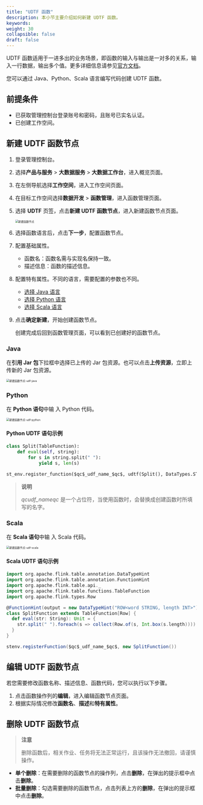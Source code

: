 ```yaml
---
title: "UDTF 函数"
description: 本小节主要介绍如何新建 UDTF 函数。 
keywords: 
weight: 30
collapsible: false
draft: false
---
```


UDTF 函数适用于一进多出的业务场景，即函数的输入与输出是一对多的关系，输入一行数据，输出多个值。更多详细信息请参见[官方文档](https://nightlies.apache.org/flink/flink-docs-release-1.11/zh/dev/table/functions/udfs.html#%E8%A1%A8%E5%80%BC%E5%87%BD%E6%95%B0)。

您可以通过 Java、Python、Scala 语言编写代码创建 UDTF 函数。

## 前提条件

- 已获取管理控制台登录账号和密码，且账号已实名认证。
- 已创建工作空间。

## 新建 UDTF 函数节点

1. 登录管理控制台。
2. 选择**产品与服务** > **大数据服务** > **大数据工作台**，进入概览页面。
3. 在左侧导航选择**工作空间**，进入工作空间页面。
4. 在目标工作空间选择**数据开发** > **函数管理**，进入函数管理页面。
5. 选择 **UDTF** 页签，点击**新建 UDTF 函数节点**，进入新建函数节点页面。
   
   <img src="/bigdata/databench/_images/create_function_node.png" alt="新建函数节点" style="zoom:50%;" />

6. 选择函数语言后，点击**下一步**，配置函数节点。
7. 配置基础属性。

   - 函数名：函数名需与实现名保持一致。
   - 描述信息：函数的描述信息。

8. 配置特有属性。不同的语言，需要配置的参数也不同。
    
   - [选择 Java 语言](#java)
   - [选择 Python 语言](#python)
   - [选择 Scala 语言](#scala)

9. 点击**确定新建**，开始创建函数节点。
    
    创建完成后回到函数管理页面，可以看到已创建好的函数节点。 

### Java

在**引用 Jar 包**下拉框中选择已上传的 Jar 包资源。也可以点击**上传资源**，立即上传新的 Jar 包资源。

<img src="/bigdata/databench/_images/create_udf_java.png" alt="新建函数节点-udf-java" style="zoom:50%;" />

### Python

在 **Python 语句**中输 入 Python 代码。

<img src="/bigdata/databench/_images/create_udf_python.png" alt="新建函数节点-udf-python" style="zoom:50%;" />

#### Python UDTF 语句示例

```python
class Split(TableFunction):
    def eval(self, string):
        for s in string.split(" "):
            yield s, len(s)

st_env.register_function($qc$_udf_name_$qc$, udtf(Split(), DataTypes.STRING(), [DataTypes.STRING(), DataTypes.INT()]))
```

> **说明**
>
> $qc$_udf_name_$qc$ 是一个占位符，当使用函数时，会替换成创建函数时所填写的名字。

### Scala

在 **Scala 语句**中输 入 Scala 代码。

<img src="/bigdata/databench/_images/create_udf_scala.png" alt="新建函数节点-udf-scala" style="zoom:50%;" />

#### Scala UDTF 语句示例

```scala
import org.apache.flink.table.annotation.DataTypeHint
import org.apache.flink.table.annotation.FunctionHint
import org.apache.flink.table.api._
import org.apache.flink.table.functions.TableFunction
import org.apache.flink.types.Row

@FunctionHint(output = new DataTypeHint("ROW<word STRING, length INT>"))
class SplitFunction extends TableFunction[Row] {
  def eval(str: String): Unit = {
    str.split(" ").foreach(s => collect(Row.of(s, Int.box(s.length))))
  }
}

stenv.registerFunction($qc$_udf_name_$qc$, new SplitFunction())
```

## 编辑 UDTF 函数节点

若您需要修改函数名称、描述信息、函数代码，您可以执行以下步骤。

1. 点击函数操作列的**编辑**，进入编辑函数节点页面。
2. 根据实际情况修改**函数名**、**描述**和**特有属性**。

## 删除 UDTF 函数节点

> **注意**
>
> 删除函数后，相关作业、任务将无法正常运行，且该操作无法撤回，请谨慎操作。

- **单个删除**：在需要删除的函数节点的操作列，点击**删除**，在弹出的提示框中点击**删除**。    
- **批量删除**：勾选需要删除的函数节点，点击列表上方的**删除**，在弹出的提示框中点击**删除**。
